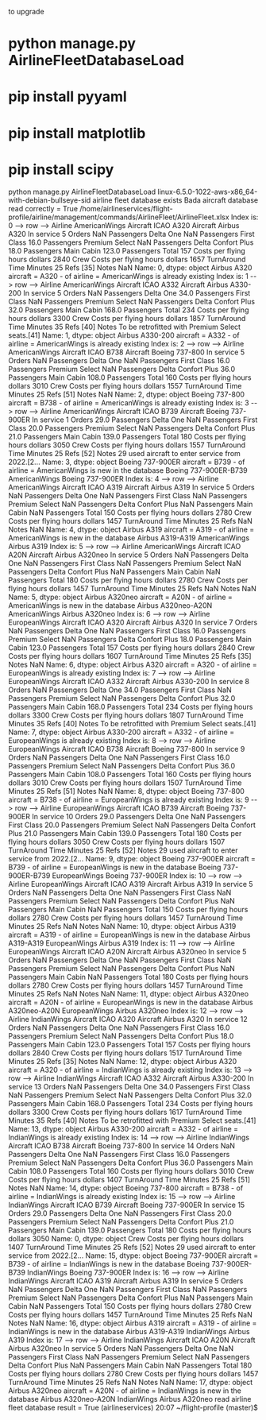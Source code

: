 
to upgrade 
# python manage.py AirlineFleetDatabaseLoad

#  pip install pyyaml
#  pip install matplotlib
#  pip install scipy

python manage.py AirlineFleetDatabaseLoad
linux-6.5.0-1022-aws-x86_64-with-debian-bullseye-sid
airline fleet database exists
Bada aircraft database read correctly = True
/home/airlineservices/flight-profile/airline/management/commands/AirlineFleet/AirlineFleet.xlsx
Index is: 0
--> row --> Airline                                AmericanWings
Aircraft ICAO                                   A320
Aircraft                                 Airbus A320
In service                                         5
Orders                                           NaN
Passengers Delta One                             NaN
Passengers First Class                          16.0
Passengers Premium Select                        NaN
Passengers Delta Confort Plus                   18.0
Passengers Main Cabin                          123.0
Passengers Total                                 157
Costs per flying hours dollars                  2840
Crew Costs per flying hours dollars             1657
TurnAround Time Minutes                           25
Refs                                            [35]
Notes                                            NaN
Name: 0, dtype: object
Airbus A320
aircraft = A320 - of airline = AmericanWings is already existing
Index is: 1
--> row --> Airline                                                                   AmericanWings
Aircraft ICAO                                                                      A332
Aircraft                                                                Airbus A330-200
In service                                                                            5
Orders                                                                              NaN
Passengers Delta One                                                               34.0
Passengers First Class                                                              NaN
Passengers Premium Select                                                           NaN
Passengers Delta Confort Plus                                                      32.0
Passengers Main Cabin                                                             168.0
Passengers Total                                                                    234
Costs per flying hours dollars                                                     3300
Crew Costs per flying hours dollars                                                1857
TurnAround Time Minutes                                                              35
Refs                                                                               [40]
Notes                                  To be retrofitted with Premium Select seats.[41]
Name: 1, dtype: object
Airbus A330-200
aircraft = A332 - of airline = AmericanWings is already existing
Index is: 2
--> row --> Airline                                 AmericanWings
Aircraft ICAO                                    B738
Aircraft                               Boeing 737-800
In service                                          5
Orders                                            NaN
Passengers Delta One                              NaN
Passengers First Class                           16.0
Passengers Premium Select                         NaN
Passengers Delta Confort Plus                    36.0
Passengers Main Cabin                           108.0
Passengers Total                                  160
Costs per flying hours dollars                   3010
Crew Costs per flying hours dollars              1557
TurnAround Time Minutes                            25
Refs                                             [51]
Notes                                             NaN
Name: 2, dtype: object
Boeing 737-800
aircraft = B738 - of airline = AmericanWings is already existing
Index is: 3
--> row --> Airline                                                                    AmericanWings
Aircraft ICAO                                                                       B739
Aircraft                                                                Boeing 737-900ER
In service                                                                             1
Orders                                                                              29.0
Passengers Delta One                                                                 NaN
Passengers First Class                                                              20.0
Passengers Premium Select                                                            NaN
Passengers Delta Confort Plus                                                       21.0
Passengers Main Cabin                                                              139.0
Passengers Total                                                                     180
Costs per flying hours dollars                                                      3050
Crew Costs per flying hours dollars                                                 1557
TurnAround Time Minutes                                                               25
Refs                                                                                [52]
Notes                                  29 used aircraft to enter service from 2022.[2...
Name: 3, dtype: object
Boeing 737-900ER
aircraft = B739 - of airline = AmericanWings is new in the database
Boeing 737-900ER-B739
AmericanWings
Boeing 737-900ER
Index is: 4
--> row --> Airline                                AmericanWings
Aircraft ICAO                                   A319
Aircraft                                 Airbus A319
In service                                         5
Orders                                           NaN
Passengers Delta One                             NaN
Passengers First Class                           NaN
Passengers Premium Select                        NaN
Passengers Delta Confort Plus                    NaN
Passengers Main Cabin                            NaN
Passengers Total                                 150
Costs per flying hours dollars                  2780
Crew Costs per flying hours dollars             1457
TurnAround Time Minutes                           25
Refs                                             NaN
Notes                                            NaN
Name: 4, dtype: object
Airbus A319
aircraft = A319 - of airline = AmericanWings is new in the database
Airbus A319-A319
AmericanWings
Airbus A319
Index is: 5
--> row --> Airline                                 AmericanWings
Aircraft ICAO                                    A20N
Aircraft                               Airbus A320neo
In service                                          5
Orders                                            NaN
Passengers Delta One                              NaN
Passengers First Class                            NaN
Passengers Premium Select                         NaN
Passengers Delta Confort Plus                     NaN
Passengers Main Cabin                             NaN
Passengers Total                                  180
Costs per flying hours dollars                   2780
Crew Costs per flying hours dollars              1457
TurnAround Time Minutes                            25
Refs                                              NaN
Notes                                             NaN
Name: 5, dtype: object
Airbus A320neo
aircraft = A20N - of airline = AmericanWings is new in the database
Airbus A320neo-A20N
AmericanWings
Airbus A320neo
Index is: 6
--> row --> Airline                                EuropeanWings
Aircraft ICAO                                   A320
Aircraft                                 Airbus A320
In service                                         7
Orders                                           NaN
Passengers Delta One                             NaN
Passengers First Class                          16.0
Passengers Premium Select                        NaN
Passengers Delta Confort Plus                   18.0
Passengers Main Cabin                          123.0
Passengers Total                                 157
Costs per flying hours dollars                  2840
Crew Costs per flying hours dollars             1607
TurnAround Time Minutes                           25
Refs                                            [35]
Notes                                            NaN
Name: 6, dtype: object
Airbus A320
aircraft = A320 - of airline = EuropeanWings is already existing
Index is: 7
--> row --> Airline                                                                   EuropeanWings
Aircraft ICAO                                                                      A332
Aircraft                                                                Airbus A330-200
In service                                                                            8
Orders                                                                              NaN
Passengers Delta One                                                               34.0
Passengers First Class                                                              NaN
Passengers Premium Select                                                           NaN
Passengers Delta Confort Plus                                                      32.0
Passengers Main Cabin                                                             168.0
Passengers Total                                                                    234
Costs per flying hours dollars                                                     3300
Crew Costs per flying hours dollars                                                1807
TurnAround Time Minutes                                                              35
Refs                                                                               [40]
Notes                                  To be retrofitted with Premium Select seats.[41]
Name: 7, dtype: object
Airbus A330-200
aircraft = A332 - of airline = EuropeanWings is already existing
Index is: 8
--> row --> Airline                                 EuropeanWings
Aircraft ICAO                                    B738
Aircraft                               Boeing 737-800
In service                                          9
Orders                                            NaN
Passengers Delta One                              NaN
Passengers First Class                           16.0
Passengers Premium Select                         NaN
Passengers Delta Confort Plus                    36.0
Passengers Main Cabin                           108.0
Passengers Total                                  160
Costs per flying hours dollars                   3010
Crew Costs per flying hours dollars              1507
TurnAround Time Minutes                            25
Refs                                             [51]
Notes                                             NaN
Name: 8, dtype: object
Boeing 737-800
aircraft = B738 - of airline = EuropeanWings is already existing
Index is: 9
--> row --> Airline                                                                    EuropeanWings
Aircraft ICAO                                                                       B739
Aircraft                                                                Boeing 737-900ER
In service                                                                            10
Orders                                                                              29.0
Passengers Delta One                                                                 NaN
Passengers First Class                                                              20.0
Passengers Premium Select                                                            NaN
Passengers Delta Confort Plus                                                       21.0
Passengers Main Cabin                                                              139.0
Passengers Total                                                                     180
Costs per flying hours dollars                                                      3050
Crew Costs per flying hours dollars                                                 1507
TurnAround Time Minutes                                                               25
Refs                                                                                [52]
Notes                                  29 used aircraft to enter service from 2022.[2...
Name: 9, dtype: object
Boeing 737-900ER
aircraft = B739 - of airline = EuropeanWings is new in the database
Boeing 737-900ER-B739
EuropeanWings
Boeing 737-900ER
Index is: 10
--> row --> Airline                                EuropeanWings
Aircraft ICAO                                   A319
Aircraft                                 Airbus A319
In service                                         5
Orders                                           NaN
Passengers Delta One                             NaN
Passengers First Class                           NaN
Passengers Premium Select                        NaN
Passengers Delta Confort Plus                    NaN
Passengers Main Cabin                            NaN
Passengers Total                                 150
Costs per flying hours dollars                  2780
Crew Costs per flying hours dollars             1457
TurnAround Time Minutes                           25
Refs                                             NaN
Notes                                            NaN
Name: 10, dtype: object
Airbus A319
aircraft = A319 - of airline = EuropeanWings is new in the database
Airbus A319-A319
EuropeanWings
Airbus A319
Index is: 11
--> row --> Airline                                 EuropeanWings
Aircraft ICAO                                    A20N
Aircraft                               Airbus A320neo
In service                                          5
Orders                                            NaN
Passengers Delta One                              NaN
Passengers First Class                            NaN
Passengers Premium Select                         NaN
Passengers Delta Confort Plus                     NaN
Passengers Main Cabin                             NaN
Passengers Total                                  180
Costs per flying hours dollars                   2780
Crew Costs per flying hours dollars              1457
TurnAround Time Minutes                            25
Refs                                              NaN
Notes                                             NaN
Name: 11, dtype: object
Airbus A320neo
aircraft = A20N - of airline = EuropeanWings is new in the database
Airbus A320neo-A20N
EuropeanWings
Airbus A320neo
Index is: 12
--> row --> Airline                                IndianWings
Aircraft ICAO                                 A320
Aircraft                               Airbus A320
In service                                      12
Orders                                         NaN
Passengers Delta One                           NaN
Passengers First Class                        16.0
Passengers Premium Select                      NaN
Passengers Delta Confort Plus                 18.0
Passengers Main Cabin                        123.0
Passengers Total                               157
Costs per flying hours dollars                2840
Crew Costs per flying hours dollars           1517
TurnAround Time Minutes                         25
Refs                                          [35]
Notes                                          NaN
Name: 12, dtype: object
Airbus A320
aircraft = A320 - of airline = IndianWings is already existing
Index is: 13
--> row --> Airline                                                                     IndianWings
Aircraft ICAO                                                                      A332
Aircraft                                                                Airbus A330-200
In service                                                                           13
Orders                                                                              NaN
Passengers Delta One                                                               34.0
Passengers First Class                                                              NaN
Passengers Premium Select                                                           NaN
Passengers Delta Confort Plus                                                      32.0
Passengers Main Cabin                                                             168.0
Passengers Total                                                                    234
Costs per flying hours dollars                                                     3300
Crew Costs per flying hours dollars                                                1617
TurnAround Time Minutes                                                              35
Refs                                                                               [40]
Notes                                  To be retrofitted with Premium Select seats.[41]
Name: 13, dtype: object
Airbus A330-200
aircraft = A332 - of airline = IndianWings is already existing
Index is: 14
--> row --> Airline                                   IndianWings
Aircraft ICAO                                    B738
Aircraft                               Boeing 737-800
In service                                         14
Orders                                            NaN
Passengers Delta One                              NaN
Passengers First Class                           16.0
Passengers Premium Select                         NaN
Passengers Delta Confort Plus                    36.0
Passengers Main Cabin                           108.0
Passengers Total                                  160
Costs per flying hours dollars                   3010
Crew Costs per flying hours dollars              1407
TurnAround Time Minutes                            25
Refs                                             [51]
Notes                                             NaN
Name: 14, dtype: object
Boeing 737-800
aircraft = B738 - of airline = IndianWings is already existing
Index is: 15
--> row --> Airline                                                                      IndianWings
Aircraft ICAO                                                                       B739
Aircraft                                                                Boeing 737-900ER
In service                                                                            15
Orders                                                                              29.0
Passengers Delta One                                                                 NaN
Passengers First Class                                                              20.0
Passengers Premium Select                                                            NaN
Passengers Delta Confort Plus                                                       21.0
Passengers Main Cabin                                                              139.0
Passengers Total                                                                     180
Costs per flying hours dollars                                                      3050
Name: 0, dtype: object
Crew Costs per flying hours dollars                                                 1407
TurnAround Time Minutes                                                               25
Refs                                                                                [52]
Notes                                  29 used aircraft to enter service from 2022.[2...
Name: 15, dtype: object
Boeing 737-900ER
aircraft = B739 - of airline = IndianWings is new in the database
Boeing 737-900ER-B739
IndianWings
Boeing 737-900ER
Index is: 16
--> row --> Airline                                IndianWings
Aircraft ICAO                                 A319
Aircraft                               Airbus A319
In service                                       5
Orders                                         NaN
Passengers Delta One                           NaN
Passengers First Class                         NaN
Passengers Premium Select                      NaN
Passengers Delta Confort Plus                  NaN
Passengers Main Cabin                          NaN
Passengers Total                               150
Costs per flying hours dollars                2780
Crew Costs per flying hours dollars           1457
TurnAround Time Minutes                         25
Refs                                           NaN
Notes                                          NaN
Name: 16, dtype: object
Airbus A319
aircraft = A319 - of airline = IndianWings is new in the database
Airbus A319-A319
IndianWings
Airbus A319
Index is: 17
--> row --> Airline                                   IndianWings
Aircraft ICAO                                    A20N
Aircraft                               Airbus A320neo
In service                                          5
Orders                                            NaN
Passengers Delta One                              NaN
Passengers First Class                            NaN
Passengers Premium Select                         NaN
Passengers Delta Confort Plus                     NaN
Passengers Main Cabin                             NaN
Passengers Total                                  180
Costs per flying hours dollars                   2780
Crew Costs per flying hours dollars              1457
TurnAround Time Minutes                            25
Refs                                              NaN
Notes                                             NaN
Name: 17, dtype: object
Airbus A320neo
aircraft = A20N - of airline = IndianWings is new in the database
Airbus A320neo-A20N
IndianWings
Airbus A320neo
read airline fleet database result = True
(airlineservices) 20:07 ~/flight-profile (master)$ 
